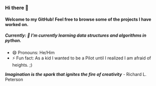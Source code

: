 ### Hi there 👋

#### Welcome to my GitHub! Feel free to browse some of the projects I have worked on.

##### Currently: 🌱 I’m currently learning data structures and algorithms in python.

- 😄 Pronouns: He/Him
- ⚡ Fun fact: As a kid I wanted to be a Pilot until I realized I am afraid of heights. ;)

**_Imagination is the spark that ignites the fire of creativity_** - Richard L. Peterson

<!--
**faisalkhan91/faisalkhan91** is a ✨ _special_ ✨ repository because its `README.md` (this file) appears on your GitHub profile.

Here are some ideas to get you started:

- 🔭 I’m currently working on ...
- 🌱 I’m currently learning ...
- 👯 I’m looking to collaborate on ...
- 🤔 I’m looking for help with ...
- 💬 Ask me about ...
- 📫 How to reach me: ...
- 😄 Pronouns: ...
- ⚡ Fun fact: ...
-->
